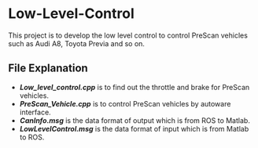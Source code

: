 # Low-Level-Control
This project is to develop the low level control to control PreScan vehicles such as Audi A8, Toyota Previa and so on.
## File Explanation
- ***Low_level_control.cpp*** is to find out the throttle and brake for PreScan vehicles.
- ***PreScan_Vehicle.cpp*** is to control PreScan vehicles by autoware interface.
- ***CanInfo.msg*** is the data format of output which is from ROS to Matlab.
- ***LowLevelControl.msg*** is the data format of input which is from Matlab to ROS.
